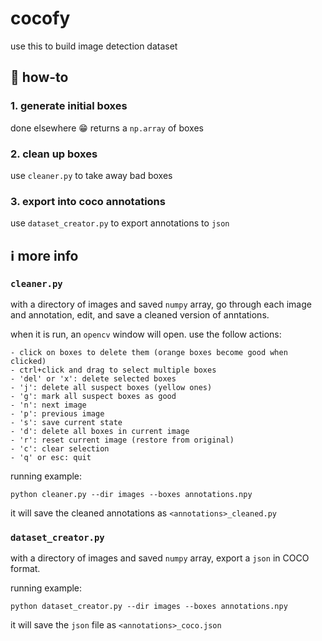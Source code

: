 # cocofy

use this to build image detection dataset

## 🧨 how-to

### 1. generate initial boxes

done elsewhere 😁 returns a `np.array` of boxes

### 2. clean up boxes

use `cleaner.py` to take away bad boxes

### 3. export into coco annotations

use `dataset_creator.py` to export annotations to `json`

## ℹ️ more info

### `cleaner.py`

with a directory of images and saved `numpy` array, go through each image and annotation, edit, and save a cleaned version of anntations. 

when it is run, an `opencv` window will open. use the follow actions: 
```
- click on boxes to delete them (orange boxes become good when clicked)
- ctrl+click and drag to select multiple boxes
- 'del' or 'x': delete selected boxes
- 'j': delete all suspect boxes (yellow ones)
- 'g': mark all suspect boxes as good
- 'n': next image
- 'p': previous image
- 's': save current state
- 'd': delete all boxes in current image
- 'r': reset current image (restore from original)
- 'c': clear selection
- 'q' or esc: quit
```

running example:
```
python cleaner.py --dir images --boxes annotations.npy
```
it will save the cleaned annotations as `<annotations>_cleaned.py`

### `dataset_creator.py`

with a directory of images and saved `numpy` array, export a `json` in COCO format.

running example:
```
python dataset_creator.py --dir images --boxes annotations.npy
```
it will save the `json` file as `<annotations>_coco.json`